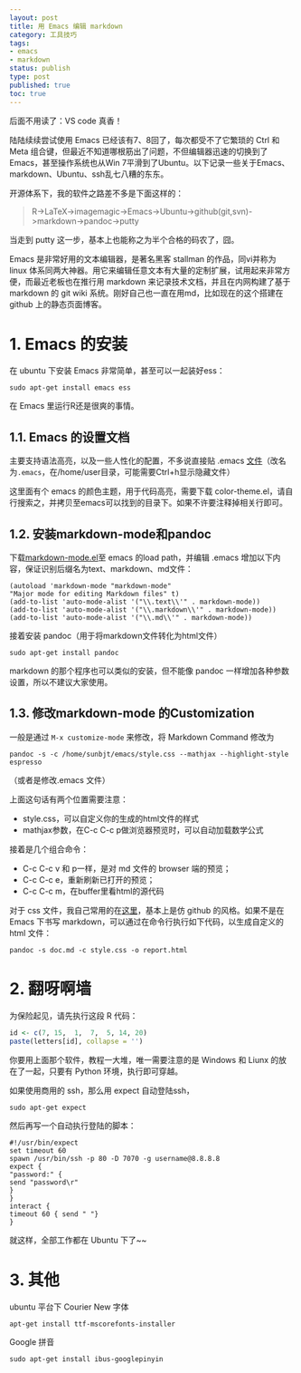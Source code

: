 ```yaml
---
layout: post
title: 用 Emacs 编辑 markdown
category: 工具技巧
tags: 
- emacs
- markdown
status: publish
type: post
published: true
toc: true
---
```

后面不用读了：VS code 真香！

陆陆续续尝试使用 Emacs 已经该有7、8回了，每次都受不了它繁琐的 Ctrl 和 Meta 组合键，但最近不知道哪根筋出了问题，不但编辑器迅速的切换到了Emacs，甚至操作系统也从Win 7平滑到了Ubuntu。以下记录一些关于Emacs、markdown、Ubuntu、ssh乱七八糟的东东。

开源体系下，我的软件之路差不多是下面这样的：

> R->LaTeX->imagemagic->Emacs->Ubuntu->github(git,svn)->markdown->pandoc->putty

当走到 putty 这一步，基本上也能称之为半个合格的码农了，囧。

Emacs 是非常好用的文本编辑器，是著名黑客 stallman 的作品，同vi并称为 linux 体系同两大神器。用它来编辑任意文本有大量的定制扩展，试用起来非常方便，而最近老板也在推行用 markdown 来记录技术文档，并且在内网构建了基于 markdown 的 git wiki 系统。刚好自己也一直在用md，比如现在的这个搭建在 github 上的静态页面博客。

<!-- more -->

# 1. Emacs 的安装

在 ubuntu 下安装 Emacs 非常简单，甚至可以一起装好ess：

```
sudo apt-get install emacs ess
```

在 Emacs 里运行R还是很爽的事情。

## 1.1. Emacs 的设置文档

主要支持语法高亮，以及一些人性化的配置，不多说直接贴 .emacs [文件](/upload/emacs)（改名为`.emacs`，在/home/user目录，可能需要Ctrl+h显示隐藏文件）

这里面有个 emacs 的颜色主题，用于代码高亮，需要下载 color-theme.el，请自行搜索之，并拷贝至emacs可以找到的目录下。如果不许要注释掉相关行即可。

## 1.2. 安装markdown-mode和pandoc

下载[markdown-mode.el](http://jblevins.org/projects/markdown-mode/)至 emacs 的load path，并编辑 .emacs 增加以下内容，保证识别后缀名为text、markdown、md文件：

```
(autoload 'markdown-mode "markdown-mode"
"Major mode for editing Markdown files" t)
(add-to-list 'auto-mode-alist '("\\.text\\'" . markdown-mode))
(add-to-list 'auto-mode-alist '("\\.markdown\\'" . markdown-mode))
(add-to-list 'auto-mode-alist '("\\.md\\'" . markdown-mode))
```

接着安装 pandoc（用于将markdown文件转化为html文件）

```
sudo apt-get install pandoc
```

markdown 的那个程序也可以类似的安装，但不能像 pandoc 一样增加各种参数设置，所以不建议大家使用。

## 1.3. 修改markdown-mode 的Customization

一般是通过 `M-x customize-mode` 来修改，将 Markdown Command 修改为

```
pandoc -s -c /home/sunbjt/emacs/style.css --mathjax --highlight-style espresso
```

（或者是修改.emacs 文件）

上面这句话有两个位置需要注意：

- style.css，可以自定义你的生成的html文件的样式
- mathjax参数，在C-c C-c p做浏览器预览时，可以自动加载数学公式

接着是几个组合命令：

- C-c C-c v 和 p一样，是对 md 文件的 browser 端的预览；
- C-c C-c e，重新刷新已打开的预览；
- C-c C-c m，在buffer里看html的源代码

对于 css 文件，我自己常用的在[这里](/upload/style.css)，基本上是仿 github 的风格。如果不是在 Emacs 下书写 markdown，可以通过在命令行执行如下代码，以生成自定义的 html 文件：

```
pandoc -s doc.md -c style.css -o report.html
```

# 2. 翻呀啊墙

为保险起见，请先执行这段 R 代码：

```r
id <- c(7, 15,  1,  7,  5, 14, 20)
paste(letters[id], collapse = '')
```

你要用上面那个软件，教程一大堆，唯一需要注意的是 Windows 和 Liunx 的放在了一起，只要有 Python 环境，执行即可穿越。

如果使用商用的 ssh，那么用 expect 自动登陆ssh，

```
sudo apt-get expect
```

然后再写一个自动执行登陆的脚本：

```
#!/usr/bin/expect
set timeout 60
spawn /usr/bin/ssh -p 80 -D 7070 -g username@8.8.8.8
expect {
"password:" {
send "password\r"
}
}
interact {
timeout 60 { send " "}
}
```

就这样，全部工作都在 Ubuntu 下了~~


# 3. 其他

ubuntu 平台下 Courier New 字体

```
apt-get install ttf-mscorefonts-installer 
```

Google 拼音

```
sudo apt-get install ibus-googlepinyin
```
